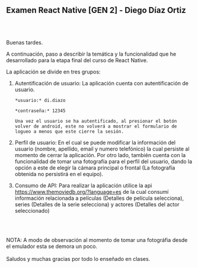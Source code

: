 ## Examen React Native [GEN 2] - Diego Díaz Ortiz

<br />
<br />

Buenas tardes.

A continuación, paso a describir la temática y la funcionalidad que he desarrollado para la etapa final del curso de React Native.

La aplicación se divide en tres grupos:

1.  Autentificación de usuario:
    La aplicación cuenta con autentificación de usuario.

        *usuario:* di.diazo

        *contraseña:* 12345

        Una vez el usuario se ha autentificado, al presionar el botón volver de android, este no volverá a mostrar el formulario de logueo a menos que este cierre la sesión.

2.  Perfil de usuario:
    En el cual se puede modificar la información del usuario (nombre, apellido, email y numero telefónico) la cual persiste al momento de cerrar la aplicación. Por otro lado, también cuenta con la funcionalidad de tomar una fotografía para el perfil del usuario, dando la opción a este de elegir la cámara principal o frontal (La fotografía obtenida no persistirá en el equipo).

3.  Consumo de API:
    Para realizar la aplicación utilice la api https://www.themoviedb.org/?language=es de la cual consumí información relacionada a películas (Detalles de película selecciona), series (Detalles de la serie selecciona) y actores (Detalles del actor seleccionado)

<br />
<br />

NOTA: A modo de observación al momento de tomar una fotográfia desde el emulador esta se demora un poco.
<br/>
<br/>
Saludos y muchas gracias por todo lo enseñado en clases.
